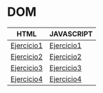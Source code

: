 # DOM

HTML | JAVASCRIPT
----------|------------
[Ejercicio1](/DOM/DOM_1/index.html) | [Ejercicio1](/DOM/DOM_1/index.js)
[Ejercicio2](/DOM/DOM_2/index.html) | [Ejercicio2](/DOM/DOM_2/index.js)
[Ejercicio3](/DOM/DOM_3/index.html) | [Ejercicio3](/DOM/DOM_3/index.js)
[Ejercicio4](/DOM/DOM_4/index.html) | [Ejercicio4](/DOM/DOM_4/index.js)
